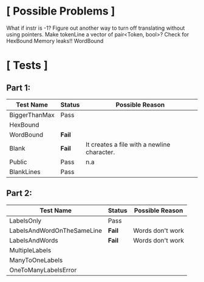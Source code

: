 # [ Possible Problems ]

What if instr is -1? Figure out another way to turn off translating without using pointers. Make tokenLine a vector of pair<Token,  bool>?
Check for HexBound
Memory leaks!!
WordBound

# [ Tests ]
## Part 1:
| Test Name             | Status        | Possible Reason                 |
| ----------                | ------           | ----------                           |
| BiggerThanMax     | Pass
| HexBound | | |
| WordBound | **Fail** | |
|Blank | **Fail** | It creates a file with a newline character. |
| Public | Pass | n.a | |
| BlankLines | Pass | |

## Part 2:
| Test Name             | Status        | Possible Reason                 |
| ----------                | ------           | ----------                           |
| LabelsOnly | Pass | |
| LabelsAndWordOnTheSameLine | **Fail** | Words don't work |
| LabelsAndWords | **Fail** | Words don't work |
|MultipleLabels | | |
|ManyToOneLabels | | |
| OneToManyLabelsError | | |

